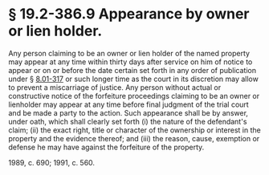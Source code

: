 # § 19.2-386.9 Appearance by owner or lien holder.

<p>Any person claiming to be an owner or lien holder of the named property may appear at any time within thirty days after service on him of notice to appear or on or before the date certain set forth in any order of publication under § <a href='http://law.lis.virginia.gov/vacode/8.01-317/'>8.01-317</a> or such longer time as the court in its discretion may allow to prevent a miscarriage of justice. Any person without actual or constructive notice of the forfeiture proceedings claiming to be an owner or lienholder may appear at any time before final judgment of the trial court and be made a party to the action. Such appearance shall be by answer, under oath, which shall clearly set forth (i) the nature of the defendant's claim; (ii) the exact right, title or character of the ownership or interest in the property and the evidence thereof; and (iii) the reason, cause, exemption or defense he may have against the forfeiture of the property.</p><p>1989, c. 690; 1991, c. 560.</p>
